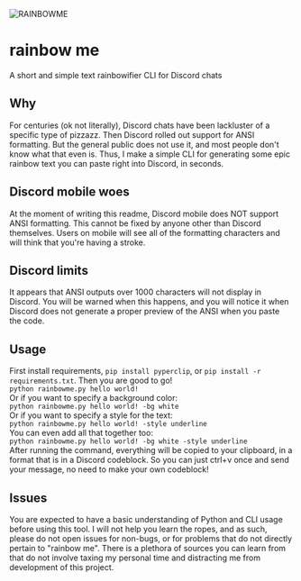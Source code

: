 ![RAINBOWME](https://i.imgur.com/QnmXPtB.png)
# rainbow me
A short and simple text rainbowifier CLI for Discord chats

## Why
For centuries (ok not literally), Discord chats have been lackluster of a specific type of pizzazz. Then Discord rolled out support for ANSI formatting. But the general public does not use it, and most people don't know what that even is. Thus, I make a simple CLI for generating some epic rainbow text you can paste right into Discord, in seconds.

## Discord mobile woes
At the moment of writing this readme, Discord mobile does NOT support ANSI formatting. This cannot be fixed by anyone other than Discord themselves. Users on mobile will see all of the formatting characters and will think that you're having a stroke.

## Discord limits
It appears that ANSI outputs over 1000 characters will not display in Discord. You will be warned when this happens, and you will notice it when Discord does not generate a proper preview of the ANSI when you paste the code.  

## Usage  
First install requirements, `pip install pyperclip`, or `pip install -r requirements.txt`. Then you are good to go!  
`python rainbowme.py hello world!`  
Or if you want to specify a background color:  
`python rainbowme.py hello world! -bg white`  
Or if you want to specify a style for the text:  
`python rainbowme.py hello world! -style underline`  
You can even add all that together too:  
`python rainbowme.py hello world! -bg white -style underline`  
After running the command, everything will be copied to your clipboard, in a format that is in a Discord codeblock. So you can just ctrl+v once and send your message, no need to make your own codeblock!  
  
## Issues  
You are expected to have a basic understanding of Python and CLI usage before using this tool. I will not help you learn the ropes, and as such, please do not open issues for non-bugs, or for problems that do not directly pertain to "rainbow me". There is a plethora of sources you can learn from that do not involve taxing my personal time and distracting me from development of this project.

